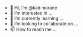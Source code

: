 - 👋 Hi, I’m @kadimarane
- 👀 I’m interested in ...
- 🌱 I’m currently learning ...
- 💞️ I’m looking to collaborate on ...
- 📫 How to reach me ...

<!---
kadimarane/kadimarane is a ✨ special ✨ repository because its `README.md` (this file) appears on your GitHub profile.
You can click the Preview link to take a look at your changes.
--->
